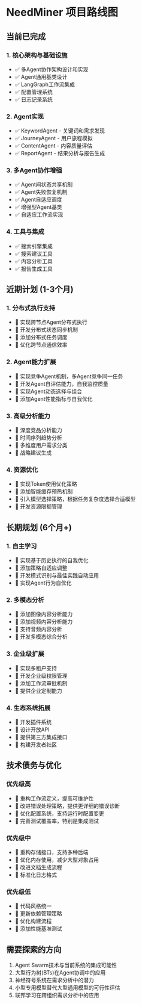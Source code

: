 # NeedMiner 项目路线图

## 当前已完成

### 1. 核心架构与基础设施
- ✅ 多Agent协作架构设计和实现
- ✅ Agent通用基类设计
- ✅ LangGraph工作流集成
- ✅ 配置管理系统
- ✅ 日志记录系统

### 2. Agent实现
- ✅ KeywordAgent - 关键词和需求发现
- ✅ JourneyAgent - 用户旅程模拟
- ✅ ContentAgent - 内容质量评估
- ✅ ReportAgent - 结果分析与报告生成

### 3. 多Agent协作增强
- ✅ Agent间状态共享机制
- ✅ Agent失败恢复机制
- ✅ Agent自适应调度
- ✅ 增强型Agent基类
- ✅ 自适应工作流实现

### 4. 工具与集成
- ✅ 搜索引擎集成
- ✅ 搜索建议工具
- ✅ 内容分析工具
- ✅ 报告生成工具

## 近期计划 (1-3个月)

### 1. 分布式执行支持
- 🔄 实现跨节点Agent分布式执行
- 🔄 开发分布式状态同步机制
- 🔄 添加分布式任务调度
- 🔄 优化跨节点通信效率

### 2. Agent能力扩展
- 🔄 实现竞争Agent机制，多Agent竞争同一任务
- 🔄 开发Agent自评估能力，自我监控质量
- 🔄 实现Agent动态选择与组合
- 🔄 添加Agent性能指标与自我优化

### 3. 高级分析能力
- 🔄 深度竞品分析能力
- 🔄 时间序列趋势分析
- 🔄 多维度用户需求分类
- 🔄 战略建议生成

### 4. 资源优化
- 🔄 实现Token使用优化策略
- 🔄 添加智能缓存预热机制
- 🔄 引入模型选择策略，根据任务复杂度选择合适模型
- 🔄 开发资源限额管理

## 长期规划 (6个月+)

### 1. 自主学习
- 📅 实现基于历史执行的自我优化
- 📅 添加策略自适应调整
- 📅 开发模式识别与最佳实践自动应用
- 📅 实现Agent行为自优化

### 2. 多模态分析
- 📅 添加图像内容分析能力
- 📅 添加视频内容分析能力
- 📅 支持音频内容分析
- 📅 开发多模态综合分析

### 3. 企业级扩展
- 📅 实现多租户支持
- 📅 开发企业级权限管理
- 📅 添加工作流审批机制
- 📅 提供企业定制能力

### 4. 生态系统拓展
- 📅 开发插件系统
- 📅 设计开放API
- 📅 提供第三方集成接口
- 📅 构建开发者社区

## 技术债务与优化

### 优先级高
- 🔧 重构工作流定义，提高可维护性
- 🔧 改进错误处理策略，提供更详细的错误诊断
- 🔧 优化配置系统，支持运行时配置变更
- 🔧 完善测试覆盖率，特别是集成测试

### 优先级中
- 🔨 重构存储接口，支持多种后端
- 🔨 优化内存使用，减少大型对象占用
- 🔨 改进文档生成流程
- 🔨 标准化日志格式

### 优先级低
- 🔩 代码风格统一
- 🔩 更新依赖管理策略
- 🔩 优化构建流程
- 🔩 添加性能基准测试

## 需要探索的方向

1. Agent Swarm技术与当前系统的集成可能性
2. 大型行为树(BTs)在Agent协调中的应用
3. 神经符号系统在需求分析中的潜力
4. 小型专用模型替代大型通用模型的可行性评估
5. 联邦学习在跨组织需求分析中的应用 